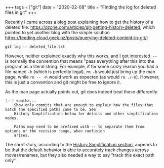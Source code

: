 +++
tags = ["git"]
date = "2020-02-08"
title = "Finding the log for deleted files in git"
+++

Recently I came across a blog post explaining how to get the history of a deleted file: https://dzone.com/articles/git-getting-history-deleted, which pointed to yet another blog with the simple solution https://feeding.cloud.geek.nz/posts/querying-deleted-content-in-git/:

```
git log -- deleted_file.txt
```

However, neither explained exactly why this works, and I got interested. `--` is normally the convention that means "pass everything after this into the program as a literal string. For example, if for some crazy reason you had a file named `-h` (which is perfectly legal), `rm -h` would just bring up the man page, while `rm -- -h` would work as expected (as would `rm ./-h`). However, this is just a convention and git might be free to ignore it.

As the man page actually points out, git does indeed treat these differently:

```
[--] <path>...
    Show only commits that are enough to explain how the files that match the specified paths came to be. See
    History Simplification below for details and other simplification modes.

    Paths may need to be prefixed with -- to separate them from options or the revision range, when confusion
    arises.
```
The short story, according to the [History Simplification section](https://www.git-scm.com/docs/git-log#_history_simplification), appears to be that the default behavior is able to accurately track changes across moves/renames, but they also needed a way to say "track this exact path only".
